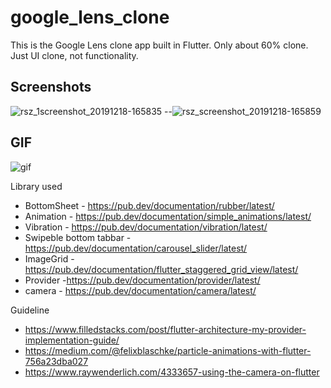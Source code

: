 # google_lens_clone

This is the Google Lens clone app built in Flutter. Only about 60% clone. Just UI clone, not functionality.

## Screenshots

![rsz_1screenshot_20191218-165835](https://user-images.githubusercontent.com/14199227/71072330-3a5c1100-21b9-11ea-8378-d89066f7fda6.jpg)  --![rsz_screenshot_20191218-165859](https://user-images.githubusercontent.com/14199227/71072567-c53d0b80-21b9-11ea-82e8-482acdeb5927.jpg) 

## GIF

![gif](https://user-images.githubusercontent.com/14199227/71096968-35638580-21ea-11ea-9eea-5c2d0f76f033.gif)


Library used
  - BottomSheet - https://pub.dev/documentation/rubber/latest/
  - Animation - https://pub.dev/documentation/simple_animations/latest/
  - Vibration - https://pub.dev/documentation/vibration/latest/
  - Swipeble bottom tabbar - https://pub.dev/documentation/carousel_slider/latest/
  - ImageGrid - https://pub.dev/documentation/flutter_staggered_grid_view/latest/
  - Provider -https://pub.dev/documentation/provider/latest/
  - camera - https://pub.dev/documentation/camera/latest/

Guideline
  - https://www.filledstacks.com/post/flutter-architecture-my-provider-implementation-guide/
  -  https://medium.com/@felixblaschke/particle-animations-with-flutter-756a23dba027
  -  https://www.raywenderlich.com/4333657-using-the-camera-on-flutter

